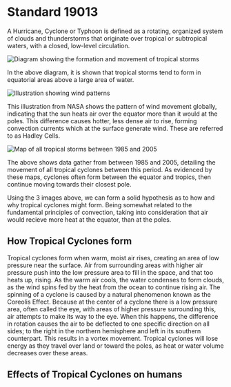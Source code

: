 
# Standard 19013

A Hurricane, Cyclone or Typhoon is defined as a rotating, organized system of clouds and thunderstorms that originate over tropical or subtropical waters, with a closed, low-level circulation.

![Diagram showing the formation and movement of tropical storms](https://www.mapsofworld.com/world-maps/image/wether/tropical-revolving-storm-enlarge.jpg)

In the above diagram, it is shown that tropical storms tend to form in equatorial areas above a large area of water.

![Illustration showing wind patterns](https://d32ogoqmya1dw8.cloudfront.net/images/eslabs/hurricanes/3d_hadley_md.v3.jpg)

This illustration from NASA shows the pattern of wind movement globally, indicating that the sun heats air over the equator more than it would at the poles. This difference causes hotter, less dense air to rise, forming convection currents which at the surface generate wind. These are referred to as Hadley Cells.

![Map of all tropical storms between 1985 and 2005](https://serc.carleton.edu/images/eslabs/hurricanes/global_tropical_cyclone_tracks.v2.jpg)

The above shows data gather from between 1985 and 2005, detailing the movement of all tropical cyclones between this period. As evidenced by these maps, cyclones often form between the equator and tropics, then continue moving towards their closest pole.

Using the 3 images above, we can form a solid hypothesis as to how and why tropical cyclones might form. Being somewhat related to the fundamental principles of convection, taking into consideration that air would recieve more heat at the equator, than at the poles.

## How Tropical Cyclones form

Tropical cyclones form when warm, moist air rises, creating an area of low pressure near the surface. Air from surrounding areas with higher air pressure push into the low pressure area to fill in the space, and that too heats up, rising. As the warm air cools, the water condenses to form clouds, as the wind spins fed by the heat from the ocean to continue rising air. The spinning of a cyclone is caused by a natural phenomenon known as the Coreolis Effect. Because at the center of a cyclone there is a low pressure area, often called the eye, with areas of higher pressure surrounding this, air attempts to make its way to the eye. When this happens, the difference in rotation causes the air to be deflected to one specific direction on all sides; to the right in the northern hemisphere and left in its southern counterpart. This results in a vortex movement.
Tropical cyclones will lose energy as they travel over land or toward the poles, as heat or water volume decreases over these areas.


## Effects of Tropical Cyclones on humans